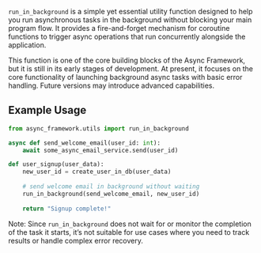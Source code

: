 `run_in_background` is a simple yet essential utility function designed to help you run asynchronous tasks in the background without blocking your main program flow. It provides a fire-and-forget mechanism for coroutine functions to trigger async operations that run concurrently alongside the application.

This function is one of the core building blocks of the Async Framework, but it is still in its early stages of development. At present, it focuses on the core functionality of launching background async tasks with basic error handling. Future versions may introduce advanced capabilities.

## Example Usage
```python
from async_framework.utils import run_in_background

async def send_welcome_email(user_id: int):
    await some_async_email_service.send(user_id)

def user_signup(user_data):
    new_user_id = create_user_in_db(user_data)
    
    # send welcome email in background without waiting
    run_in_background(send_welcome_email, new_user_id)
    
    return "Signup complete!"
```

Note: Since `run_in_background` does not wait for or monitor the completion of the task it starts, it’s not suitable for use cases where you need to track results or handle complex error recovery.